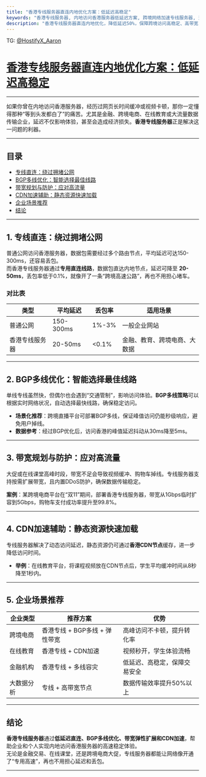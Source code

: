 ```yaml
---
title: "香港专线服务器直连内地优化方案：低延迟高稳定"
keywords: "香港专线服务器, 内地访问香港服务器低延迟方案, 跨境网络加速专线服务器, 深港专线网络直连"
description: "香港专线服务器直连内地优化，降低延迟50%，保障跨境访问高稳定、高带宽，适合游戏、电商、金融等业务使用。"
---
```

TG: [@HostifyX_Aaron](https://t.me/HostifyX_Aaron)
# [香港专线服务器直连内地优化方案：低延迟高稳定](https://www.hostifyx.com/zh/hk-iepl/) 


---

如果你曾在内地访问香港服务器，经历过网页长时间缓冲或视频卡顿，那你一定懂得那种“等到头发都白了”的痛苦。尤其是金融、跨境电商、在线教育或大流量数据传输企业，延迟不仅影响体验，甚至会造成经济损失。**香港专线服务器**正是解决这一问题的利器。

---
## 目录

- [专线直连：绕过拥堵公网](#1-专线直连绕过拥堵公网)
- [BGP多线优化：智能选择最佳线路](#2-bgp多线优化智能选择最佳线路)
- [带宽规划与防护：应对高流量](#3-带宽规划与防护应对高流量)
- [CDN加速辅助：静态资源快速加载](#4-cdn加速辅助静态资源快速加载)
- [企业场景推荐](#5-企业场景推荐)
- [结论](#结论)

---
## 1. 专线直连：绕过拥堵公网

普通公网访问香港服务器，数据包需要经过多个路由节点，平均延迟可达150-300ms，还容易丢包。  
而香港专线服务器通过**专用直连线路**，数据包直达内地节点，延迟可降至 **20-50ms**，丢包率低于0.1%，就像开了一条“跨境高速公路”，再也不用担心堵车。

### 对比表

| 类型 | 平均延迟 | 丢包率 | 适用场景 |
|------|-----------|--------|-----------|
| 普通公网 | 150-300ms | 1%-3% | 一般企业网站 |
| 香港专线服务器 | 20-50ms | <0.1% | 金融、教育、跨境电商、大数据 |

---

## 2. BGP多线优化：智能选择最佳线路

单线专线虽然快，但偶尔也会遇到“交通管制”，影响访问体验。**BGP多线策略**可以根据实时网络状况，自动选择最快线路，确保稳定访问。

- **场景化推荐**：跨境直播平台可部署BGP多线，保证峰值访问仍能秒级响应，避免用户掉线。
- **数据参考**：经过BGP优化后，访问香港的峰值延迟抖动从30ms降至5ms。

---

## 3. 带宽规划与防护：应对高流量

大促或在线课堂高峰时段，带宽不足会导致视频缓冲、购物车掉线。专线服务器支持按需扩展带宽，且内置DDoS防护，确保数据传输稳定。

**案例**：某跨境电商平台在“双11”期间，部署香港专线服务器，带宽从1Gbps临时扩容到5Gbps，购物车支付成功率提升至99.8%。

---

## 4. CDN加速辅助：静态资源快速加载

专线服务器解决了动态访问延迟，静态资源仍可通过**香港CDN节点**缓存，进一步降低访问时间。

- **举例**：在线教育平台，将课程视频放在CDN节点后，学生平均缓冲时间从8秒降至1秒内。

---

## 5. 企业场景推荐

| 企业类型 | 推荐方案 | 优势 |
|----------|---------|-----|
| 跨境电商 | 香港专线 + BGP多线 + 弹性带宽 | 高峰访问不卡顿，提升转化率 |
| 在线教育 | 香港专线 + CDN加速 | 视频秒开，学生体验流畅 |
| 金融机构 | 香港专线 + 多线容灾 | 低延迟、高稳定，保障交易安全 |
| 大数据分析 | 专线 + 高带宽节点 | 数据传输效率提升50%以上 |

---

## 结论

**香港专线服务器**通过**低延迟直连、BGP多线优化、带宽弹性扩展和CDN加速**，帮助企业和个人实现内地访问香港服务器的高速稳定体验。  
无论是金融交易、在线课堂，还是跨境电商大促，专线服务器都能让网络像开通了“专用高速”，再也不用担心延迟和丢包。

---



